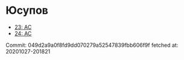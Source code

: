 # Юсупов
- [23: AC](23.md)
- [24: AC](24.md)

Commit: 049d2a9a0f8fd9dd070279a52547839fbb606f9f
 fetched at: 20201027-201821
